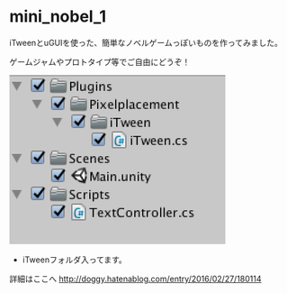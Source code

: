 # mini_nobel_1

iTweenとuGUIを使った、簡単なノベルゲームっぽいものを作ってみました。

ゲームジャムやプロトタイプ等でご自由にどうぞ！

![directory_image](https://github.com/DoggyDoge/mini_nobel_1/blob/master/image.png?raw=true "directory_image")

* iTweenフォルダ入ってます。

詳細はここへ
http://doggy.hatenablog.com/entry/2016/02/27/180114

